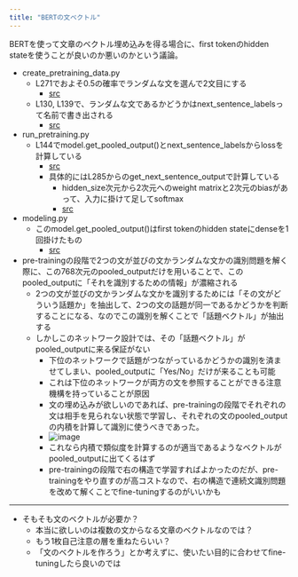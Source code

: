 ```yaml
---
title: "BERTの文ベクトル"
---
```


BERTを使って文章のベクトル埋め込みを得る場合に、first tokenのhidden stateを使うことが良いのか悪いのかという議論。

- create_pretraining_data.py
    - L271でおよそ0.5の確率でランダムな文を選んで2文目にする
        - [src](https://github.com/google-research/bert/blob/0fce551b55caabcfba52c61e18f34b541aef186a/create_pretraining_data.py#L271)
    - L130, L139で、ランダムな文であるかどうかはnext_sentence_labelsって名前で書き出される
        - [src](https://github.com/google-research/bert/blob/0fce551b55caabcfba52c61e18f34b541aef186a/create_pretraining_data.py#L139)
- run_pretraining.py
    - L144でmodel.get_pooled_output()とnext_sentence_labelsからlossを計算している
        - [src](https://github.com/google-research/bert/blob/e13c1f3459cc254f7abbabfc5a286a3304d573e4/run_pretraining.py#L144)
        - 具体的にはL285からのget_next_sentence_outputで計算している
            - hidden_size次元から2次元へのweight matrixと2次元のbiasがあって、入力に掛けて足してsoftmax
            - [src](https://github.com/google-research/bert/blob/e13c1f3459cc254f7abbabfc5a286a3304d573e4/run_pretraining.py#L285)
- modeling.py
    - このmodel.get_pooled_output()はfirst tokenのhidden stateにdenseを1回掛けたもの
        - [src](https://github.com/google-research/bert/blob/master/modeling.py#L225)
- pre-trainingの段階で2つの文が並びの文かランダムな文かの識別問題を解く際に、この768次元のpooled_outputだけを用いることで、このpooled_outputに「それを識別するための情報」が濃縮される
    - 2つの文が並びの文かランダムな文かを識別するためには「その文がどういう話題か」を抽出して、2つの文の話題が同一であるかどうかを判断することになる、なのでこの識別を解くことで「話題ベクトル」が抽出する
    - しかしこのネットワーク設計では、その「話題ベクトル」がpooled_outputに来る保証がない
        - 下位のネットワークで話題がつながっているかどうかの識別を済ませてしまい、pooled_outputに「Yes/No」だけが来ることも可能
        - これは下位のネットワークが両方の文を参照することができる注意機構を持っていることが原因
        - 文の埋め込みが欲しいのであれば、pre-trainingの段階でそれぞれの文は相手を見られない状態で学習し、それぞれの文のpooled_outputの内積を計算して識別に使うべきであった。
        - ![image](https://gyazo.com/3975480429dadf600bc752de564248bd/thumb/1000)
        - これなら内積で類似度を計算するのが適当であるようなベクトルがpooled_outputに出てくるはず
        - pre-trainingの段階で右の構造で学習すればよかったのだが、pre-trainingをやり直すのが高コストなので、右の構造で連続文識別問題を改めて解くことでfine-tuningするのがいいかも

-----
- そもそも文のベクトルが必要か？
    - 本当に欲しいのは複数の文からなる文章のベクトルなのでは？
    - もう1枚自己注意の層を重ねたらいい？
    - 「文のベクトルを作ろう」とか考えずに、使いたい目的に合わせてfine-tuningしたら良いのでは
